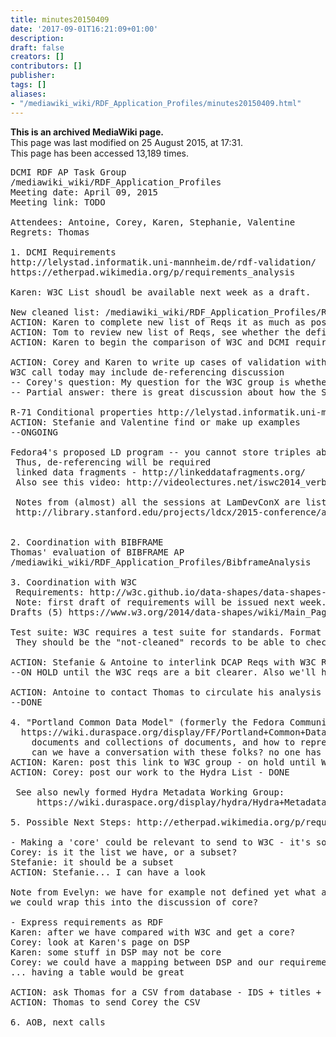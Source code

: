 ```yaml
---
title: minutes20150409
date: '2017-09-01T16:21:09+01:00'
description: 
draft: false
creators: []
contributors: []
publisher: 
tags: []
aliases:
- "/mediawiki_wiki/RDF_Application_Profiles/minutes20150409.html"
---
```


 **This is an archived MediaWiki page.**  
This page was last modified on 25 August 2015, at 17:31.  
This page has been accessed 13,189 times.

<pre>
DCMI RDF AP Task Group
/mediawiki_wiki/RDF_Application_Profiles
Meeting date: April 09, 2015
Meeting link: TODO

Attendees: Antoine, Corey, Karen, Stephanie, Valentine
Regrets: Thomas
    
1. DCMI Requirements
http://lelystad.informatik.uni-mannheim.de/rdf-validation/
https://etherpad.wikimedia.org/p/requirements_analysis 

Karen: W3C List shoudl be available next week as a draft. 

New cleaned list: /mediawiki_wiki/RDF_Application_Profiles/Requirements
ACTION: Karen to complete new list of Reqs it as much as possible and call others to contribute 
ACTION: Tom to review new list of Reqs, see whether the definitions make sense. Start after Karen has finished a first section
ACTION: Karen to begin the comparison of W3C and DCMI requirements when W3C document is available.

ACTION: Corey and Karen to write up cases of validation with de-referencing or local caches, to be sent to W3C
W3C call today may include de-referencing discussion
-- Corey's question: My question for the W3C group is whether their definition of "instance data" includes local caches of remote resources. Example of LCSH on id.loc.gov. Over 480,000 skos concepts represented, of which I may need 10,000 in a local system, so I will use a separate triplestore or something like Linked Data Fragments to cache. I have validation needs around dereferencing these and confirming their shape. I also potentially have a validation need on when my cache is invalid .
-- Partial answer: there is great discussion about how the Shapes standard will define the extent of the graph over which validation will take place. There is also discussion about extension mechanisms, e.g. the ability to call arbitrary routines.

R-71 Conditional properties http://lelystad.informatik.uni-mannheim.de/rdf-validation/?q=node/78 
ACTION: Stefanie and Valentine find or make up examples
--ONGOING

Fedora4's proposed LD program -- you cannot store triples about objects - no triple with subject that is not managed by your repo. 
 Thus, de-referencing will be required
 linked data fragments - http://linkeddatafragments.org/
 Also see this video: http://videolectures.net/iswc2014_verborgh_querying_datasets/
 
 Notes from (almost) all the sessions at LamDevConX are listed here:
 http://library.stanford.edu/projects/ldcx/2015-conference/agenda
 
 
2. Coordination with BIBFRAME
Thomas' evaluation of BIBFRAME AP
/mediawiki_wiki/RDF_Application_Profiles/BibframeAnalysis

3. Coordination with W3C
 Requirements: http://w3c.github.io/data-shapes/data-shapes-ucr/
 Note: first draft of requirements will be issued next week. Karen will post link when available
Drafts (5) https://www.w3.org/2014/data-shapes/wiki/Main_Page#Proposals

Test suite: W3C requires a test suite for standards. Format for test records not yet determined.
 They should be the "not-cleaned" records to be able to check potential errors. 

ACTION: Stefanie &amp; Antoine to interlink DCAP Reqs with W3C Reqs and send result to W3C WG, after Karen and Tom have compiled the list of requirements
--ON HOLD until the W3C reqs are a bit clearer. Also we'll have to compare with DSP.

ACTION: Antoine to contact Thomas to circulate his analysis of BF profiles on wiki 
--DONE

4. "Portland Common Data Model" (formerly the Fedora Community Data Model)
  https://wiki.duraspace.org/display/FF/Portland+Common+Data+Model
    documents and collections of documents, and how to represent these in RDF
    can we have a conversation with these folks? no one has time (but Mark M and Corey H are affiliated with this group)
ACTION: Karen: post this link to W3C group - on hold until W3C group gets to the right point
ACTION: Corey: post our work to the Hydra List - DONE

 See also newly formed Hydra Metadata Working Group:
     https://wiki.duraspace.org/display/hydra/Hydra+Metadata+Working+Group

5. Possible Next Steps: http://etherpad.wikimedia.org/p/requirements_next_steps

- Making a 'core' could be relevant to send to W3C - it's something 
Corey: is it the list we have, or a subset?
Stefanie: it should be a subset
ACTION: Stefanie... I can have a look

Note from Evelyn: we have for example not defined yet what an RDF AP is - 
we could wrap this into the discussion of core?

- Express requirements as RDF
Karen: after we have compared with W3C and get a core?
Corey: look at Karen's page on DSP
Karen: some stuff in DSP may not be core
Corey: we could have a mapping between DSP and our requirements
... having a table would be great

ACTION: ask Thomas for a CSV from database - IDS + titles + links + descriptions [DONE]
ACTION: Thomas to send Corey the CSV

6. AOB, next calls

</pre>
